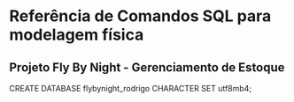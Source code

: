 # Referência de Comandos SQL para modelagem física


## Projeto Fly By Night - Gerenciamento de Estoque

CREATE DATABASE flybynight_rodrigo CHARACTER SET utf8mb4;